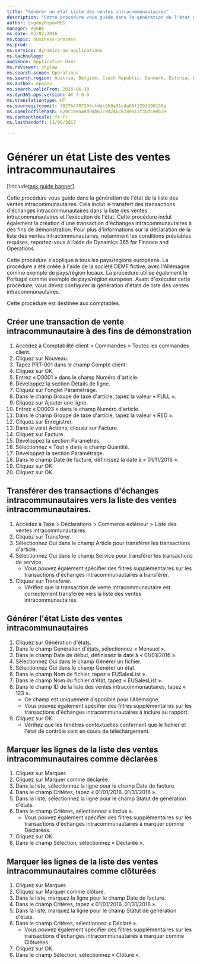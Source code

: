 ```yaml
--- 
title: "Générer un état Liste des ventes intracommunautaires"
description: "Cette procédure vous guide dans la génération de l'état de la liste des ventes intracommunautaires."
author: EvgenyPopovMBS
manager: AnnBe
ms.date: 03/02/2016
ms.topic: business-process
ms.prod: 
ms.service: dynamics-ax-applications
ms.technology: 
audience: Application User
ms.reviewer: shylaw
ms.search.scope: Operations
ms.search.region: Austria, Belgium, Czech Republic, Denmark, Estonia, Finland, France, Germany, Hungary, Ireland, Italy, Latvia, Lithuania, Netherlands, Poland, Spain, Sweden, United Kingdom
ms.author: epopov
ms.search.validFrom: 2016-06-30
ms.dyn365.ops.version: AX 7.0.0
ms.translationtype: HT
ms.sourcegitcommit: f827b4787506cfdec8b9a91c4a68f3293190158a
ms.openlocfilehash: 820c18eaa8d94b67c9d246c818ea13f3bdceeb39
ms.contentlocale: fr-fr
ms.lasthandoff: 11/06/2017

---
```

# <a name="generate-an-eu-sales-list-report"></a>Générer un état Liste des ventes intracommunautaires

[!include[task guide banner](../../includes/task-guide-banner.md)]

Cette procédure vous guide dans la génération de l'état de la liste des ventes intracommunautaires. Cela inclut le transfert des transactions d'échanges intracommunautaires dans la liste des ventes intracommunautaires et l'exécution de l'état. Cette procédure inclut également la création d'une transaction d'échanges intracommunautaires à des fins de démonstration. Pour plus d'informations sur la déclaration de la liste des ventes intracommunautaires, notamment les conditions préalables requises, reportez-vous à l'aide de Dynamics 365 for Finance and Operations.

Cette procédure s'applique à tous les pays/régions européens. La procédure a été créée à l'aide de la société DEMF fictive, avec l'Allemagne comme exemple de pays/région locaux. La procédure utilise également le Portugal comme exemple de pays/région européen. Avant d'exécuter cette procédure, vous devez configurer la génération d'états de liste des ventes intracommunautaires.

Cette procédure est destinée aux comptables.


## <a name="create-an-intra-community-sales-transaction-for-demo-purposes"></a>Créer une transaction de vente intracommunautaire à des fins de démonstration
1. Accédez à Comptabilité client > Commandes > Toutes les commandes client.
2. Cliquez sur Nouveau.
3. Tapez PRT-001 dans le champ Compte client.
4. Cliquez sur OK.
5. Entrez « D0001 » dans le champ Numéro d'article.
6. Développez la section Détails de ligne.
7. Cliquez sur l'onglet Paramétrage.
8. Dans le champ Groupe de taxe d'article, tapez la valeur « FULL ».
9. Cliquez sur Ajouter une ligne.
10. Entrez « D0003 » dans le champ Numéro d'article.
11. Dans le champ Groupe de taxe d'article, tapez la valeur « RED ».
12. Cliquez sur Enregistrer.
13. Dans le volet Actions, cliquez sur Facture.
14. Cliquez sur Facture.
15. Développez la section Paramètres.
16. Sélectionnez « Tout » dans le champ Quantité.
17. Développez la section Paramétrage.
18. Dans le champ Date de facture, définissez la date à « 01/11/2016 ».
19. Cliquez sur OK.
20. Cliquez sur OK.

## <a name="transfer-intra-community-trade-transactions-to-the-eu-sales-list"></a>Transférer des transactions d'échanges intracommunautaires vers la liste des ventes intracommunautaires.
1. Accédez à Taxe > Déclarations > Commerce extérieur > Liste des ventes intracommunautaires.
2. Cliquez sur Transférer.
3. Sélectionnez Oui dans le champ Article pour transférer les transactions d'article.
4. Sélectionnez Oui dans le champ Service pour transférer les transactions de service.
    * Vous pouvez également spécifier des filtres supplémentaires sur les transactions d'échanges intracommunautaires à transférer.  
5. Cliquez sur Transférer.
    * Vérifiez que la transaction de vente intracommunautaire est correctement transférée vers la liste des ventes intracommunautaires.  

## <a name="generate-the-eu-sales-list-report"></a>Générer l'état Liste des ventes intracommunautaires
1. Cliquez sur Génération d'états.
2. Dans le champ Génération d'états, sélectionnez « Mensuel ».
3. Dans le champ Date de début, définissez la date à « 01/01/2016 ».
4. Sélectionnez Oui dans le champ Générer un fichier.
5. Sélectionnez Oui dans le champ Générer un état.
6. Dans le champ Nom de fichier, tapez « EUSalesList ».
7. Dans le champ Nom du fichier d'état, tapez « EUSalesList ».
8. Dans le champ ID de la liste des ventes intracommunautaires, tapez « 123 ».
    * Ce champ est uniquement disponible pour l'Allemagne.  
    * Vous pouvez également spécifier des filtres supplémentaires sur les transactions d'échanges intracommunautaires à inclure au rapport.  
9. Cliquez sur OK.
    * Vérifiez que les fenêtres contextuelles confirment que le fichier et l'état de contrôle sont en cours de téléchargement.  

## <a name="mark-eu-sales-list-lines-as-reported"></a>Marquer les lignes de la liste des ventes intracommunautaires comme déclarées
1. Cliquez sur Marquer.
2. Cliquez sur Marquer comme déclarée.
3. Dans la liste, sélectionnez la ligne pour le champ Date de facture.
4. Dans le champ Critères, tapez « 01/01/2016..01/31/2016 ».
5. Dans la liste, sélectionnez la ligne pour le champ Statut de génération d'états.
6. Dans le champ Critères, sélectionnez « Inclus ».
    * Vous pouvez également spécifier des filtres supplémentaires sur les transactions d'échanges intracommunautaires à marquer comme Déclarées.  
7. Cliquez sur OK.
8. Dans le champ Sélection, sélectionnez « Déclarée ».

## <a name="mark-eu-sales-list-lines-as-closed"></a>Marquer les lignes de la liste des ventes intracommunautaires comme clôturées
1. Cliquez sur Marquer.
2. Cliquez sur Marquer comme clôturé.
3. Dans la liste, marquez la ligne pour le champ Date de facture.
4. Dans le champ Critères, tapez « 01/01/2016..01/31/2016 ».
5. Dans la liste, marquez la ligne pour le champ Statut de génération d'états.
6. Dans le champ Critères, sélectionnez « Déclaré ».
    * Vous pouvez également spécifier des filtres supplémentaires sur les transactions d'échanges intracommunautaires à marquer comme Clôturées.  
7. Cliquez sur OK.
8. Dans le champ Sélection, sélectionnez « Clôturé ».


